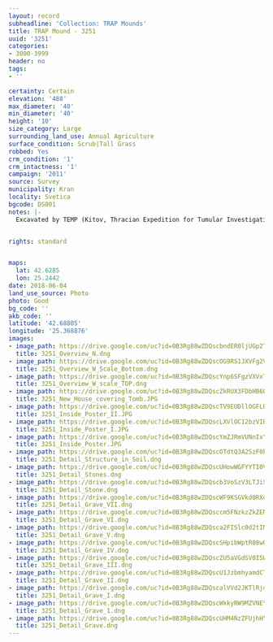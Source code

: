 ```yaml
---
layout: record
subheadline: 'Collection: TRAP Mounds'
title: TRAP Mound - 3251
uuid: '3251'
categories:
- 3000-3999
header: no
tags:
- ''

certainty: Certain
elevation: '488'
max_diameter: '40'
min_diameter: '40'
height: '10'
size_category: Large
surrounding_land_use: Annual Agriculture
surface_condition: Scrub|Tall Grass
robbed: Yes
crm_condition: '1'
crm_intactness: '1'
campaign: '2011'
source: Survey
municipality: Kran
locality: Svetica
bgcode: DS001
notes: |-
  Excavated by TEMP (Kitov, Thracian Expedition for Tumular Investigations) in 2004, museum inside.


rights: standard


maps:
  lat: 42.6285
  lon: 25.2442
date: 2018-06-04
land_use_source: Photo
photo: Good
bg_code: ''
akb_code: ''
latitude: '42.68805'
longitude: '25.368876'
images:
- image_path: https://drive.google.com/uc?id=0B3Rg88wZDQscbndER0ljUGp2TG8
  title: 3251_Overview_N.dng
- image_path: https://drive.google.com/uc?id=0B3Rg88wZDQscOG9RS1JXVFg2Vjg
  title: 3251_Overview_W_Scale_Bottom.dng
- image_path: https://drive.google.com/uc?id=0B3Rg88wZDQscYnp6SFgzVXVxT0E
  title: 3251_Overview_W_scale_TOP.dng
- image_path: https://drive.google.com/uc?id=0B3Rg88wZDQscZkRUX3FDbHB6QVU
  title: 3251_New_House_covering_Tomb.JPG
- image_path: https://drive.google.com/uc?id=0B3Rg88wZDQscTV9EUDllOGFLUU0
  title: 3251_Inside_Poster_II.JPG
- image_path: https://drive.google.com/uc?id=0B3Rg88wZDQscLXVlOC12bzVIRmc
  title: 3251_Inside_Poster_I.JPG
- image_path: https://drive.google.com/uc?id=0B3Rg88wZDQscYmZJRmVUNnIxY0k
  title: 3251_Inside_Poster.JPG
- image_path: https://drive.google.com/uc?id=0B3Rg88wZDQscOTdtQ3A2SzF0bTA
  title: 3251_Detail_Structure_in_Soil.dng
- image_path: https://drive.google.com/uc?id=0B3Rg88wZDQscUHowWGFYYTI0V28
  title: 3251_Detail_Stones.dng
- image_path: https://drive.google.com/uc?id=0B3Rg88wZDQscb3VoSzV3LTJiSzQ
  title: 3251_Detail_Stone.dng
- image_path: https://drive.google.com/uc?id=0B3Rg88wZDQscWF9KSGVkd0RXdFU
  title: 3251_Detail_Grave_VII.dng
- image_path: https://drive.google.com/uc?id=0B3Rg88wZDQsccm5FNzkzZkZENE0
  title: 3251_Detail_Grave_VI.dng
- image_path: https://drive.google.com/uc?id=0B3Rg88wZDQsca2FISlc0d2tIMG8
  title: 3251_Detail_Grave_V.dng
- image_path: https://drive.google.com/uc?id=0B3Rg88wZDQscSHpibWptR08wQnc
  title: 3251_Detail_Grave_IV.dng
- image_path: https://drive.google.com/uc?id=0B3Rg88wZDQscZU5aVGdSV0I5WGc
  title: 3251_Detail_Grave_III.dng
- image_path: https://drive.google.com/uc?id=0B3Rg88wZDQscU1JzbmhyamdCT2s
  title: 3251_Detail_Grave_II.dng
- image_path: https://drive.google.com/uc?id=0B3Rg88wZDQscalVVd2JKTlRjdFU
  title: 3251_Detail_Grave_I.dng
- image_path: https://drive.google.com/uc?id=0B3Rg88wZDQscWkkyRW9MZVNEYkE
  title: 3251_Detail_Grave_1.dng
- image_path: https://drive.google.com/uc?id=0B3Rg88wZDQscUHM4NzZFUjhHYWM
  title: 3251_Detail_Grave.dng
---
```

